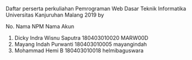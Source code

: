 Daftar perserta perkuliahan
Pemrograman Web Dasar
Teknik Informatika
Universitas Kanjuruhan Malang
2019 by

No.  Nama                    NPM                  Nama Akun
1. Dicky Indra Wisnu Saputra 180403010020         MARW00D
2. Mayang Indah Purwanti     180403010005         mayangindah
3. Mohammad Hemi B           180403010018         helmibaguswara

